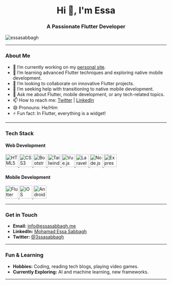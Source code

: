 <h1 align="center">Hi 👋, I'm Essa</h1>
<h3 align="center">A Passionate Flutter Developer</h3>

<p align="left"> <img src="https://komarev.com/ghpvc/?username=essasabbagh" alt="essasabbagh" /> </p>

---

### About Me

- 🔭 I’m currently working on my [personal site](https://essasabbagh.me).
- 🌱 I’m learning advanced Flutter techniques and exploring native mobile development.
- 👯 I’m looking to collaborate on innovative Flutter projects.
- 🤔 I’m seeking help with transitioning to native mobile development.
- 💬 Ask me about Flutter, mobile development, or any tech-related topics.
- 📫 How to reach me: [Twitter](https://twitter.com/3ssasabbagh) | [LinkedIn](https://www.linkedin.com/in/mohamad-essa-sabbagh-0371b7117)
- 😄 Pronouns: He/Him
- ⚡ Fun fact: In Flutter, everything is a widget!

---

### Tech Stack

#### Web Development
<p align="left">
  <a href="https://www.w3.org/html/" target="_blank">
    <img
      src="https://www.vectorlogo.zone/logos/w3_html5/w3_html5-icon.svg"
      alt="HTML5"
      width="40"
      height="40"
    />
  </a>
  <a href="https://www.w3schools.com/css/" target="_blank">
    <img
      src="https://www.vectorlogo.zone/logos/w3_css/w3_css-icon.svg"
      alt="CSS3"
      width="40"
      height="40"
    />
  </a>
  <a href="https://getbootstrap.com" target="_blank">
    <img
      src="https://www.vectorlogo.zone/logos/getbootstrap/getbootstrap-icon.svg"
      alt="Bootstrap"
      width="40"
      height="40"
    />
  </a>
  <a href="https://tailwindcss.com/" target="_blank">
    <img
      src="https://www.vectorlogo.zone/logos/tailwindcss/tailwindcss-icon.svg"
      alt="Tailwind CSS"
      width="40"
      height="40"
    />
  </a>
  <a href="https://vuejs.org/" target="_blank">
    <img
      src="https://www.vectorlogo.zone/logos/vuejs/vuejs-icon.svg"
      alt="Vue.js"
      width="40"
      height="40"
    />
  </a>
  <a href="https://laravel.com/" target="_blank">
    <img
      src="https://www.vectorlogo.zone/logos/laravel/laravel-icon.svg"
      alt="Laravel"
      width="40"
      height="40"
    />
  </a>
  <a href="https://nodejs.org/" target="_blank">
    <img
      src="https://www.vectorlogo.zone/logos/nodejs/nodejs-icon.svg"
      alt="Node.js"
      width="40"
      height="40"
    />
  </a>
  <a href="https://expressjs.com/" target="_blank">
    <img
      src="https://www.vectorlogo.zone/logos/expressjs/expressjs-icon.svg"
      alt="Express.js"
      width="40"
      height="40"
    />
  </a>
</p>

#### Mobile Development
<p align="left">
  <a href="https://flutter.dev/" target="_blank">
    <img
      src="https://www.vectorlogo.zone/logos/flutterio/flutterio-icon.svg"
      alt="Flutter"
      width="40"
      height="40"
    />
  </a>
  <a href="https://developer.apple.com/ios/" target="_blank">
    <img
      src="https://www.vectorlogo.zone/logos/apple/apple-icon.svg"
      alt="iOS"
      width="40"
      height="40"
    />
  </a>
  <a href="https://www.android.com/" target="_blank">
    <img
      src="https://www.vectorlogo.zone/logos/android/android-icon.svg"
      alt="Android"
      width="40"
      height="40"
    />
  </a>
</p>

---

### Get in Touch

- **Email:** [info@essasabbagh.me](mailto:info@essasabbagh.me)
- **LinkedIn:** [Mohamad Essa Sabbagh](https://www.linkedin.com/in/mohamad-essa-sabbagh-0371b7117)
- **Twitter:** [@3ssasabbagh](https://twitter.com/3ssasabbagh)

---

### Fun & Learning

- **Hobbies:** Coding, reading tech blogs, playing video games.
- **Currently Exploring:** AI and machine learning, new frameworks.

---

